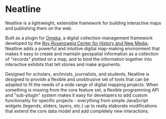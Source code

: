 # Neatline

Neatline is a lightweight, extensible framework for building interactive maps and publishing them on the web.

Built as a plugin for [Omeka](http://omeka.org/), a digital collection-management framework developed by the [Roy Rosenzweig Center for History and New Media](http://chnm.gmu.edu/), Neatline adds a powerful and intuitive digital map-making environment that makes it easy to create and maintain geospatial information as a collection of "records" plotted on a map, and to bind the information together into interactive exhibits that tell stories and make arguments.

Designed for scholars, archivists, journalists, and students, Neatline is designed to provide a flexible and unobtrusive set of tools that can be adapted to fit the needs of a wide range of digital mapping projects. When something is missing from the core feature set, a flexible programming API and "sub-plugin" system makes it easy for developers to add custom functionality for specific projects - everything from simple JavaScript widgets (legends, sliders, layers, etc.) up to really elaborate modifications that extend the core data model and add completely new interactions.

